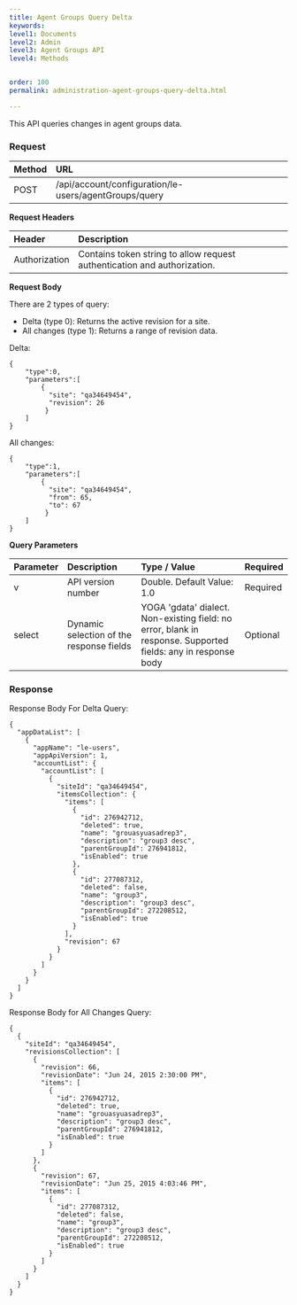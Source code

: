 ```yaml
---
title: Agent Groups Query Delta
keywords:
level1: Documents
level2: Admin
level3: Agent Groups API
level4: Methods


order: 100
permalink: administration-agent-groups-query-delta.html

---
```


This API queries changes in agent groups data.

### Request

| Method | URL| 
| :-------- | :---- |
 |POST | /api/account/configuration/le-users/agentGroups/query |

**Request Headers**

| Header | Description |
| :------- | :------------| 
 |Authorization | Contains token string to allow request authentication and authorization. |

**Request Body**

There are 2 types of query:

- Delta (type 0): Returns the active revision for a site.
- All changes (type 1): Returns a range of revision data.

Delta:

    {
        "type":0,
        "parameters":[
            {
              "site": "qa34649454",
              "revision": 26
             }
        ]
    }

All changes:

    {
        "type":1,
        "parameters":[
            {
              "site": "qa34649454",
              "from": 65,
              "to": 67
             }
        ]
    }

**Query Parameters**

| Parameter | Description  |Type / Value | Required |
 |:----------- | :------------- | :-------------- | :--- |
 |v | API version number | Double. Default Value: 1.0 | Required |
 |select | Dynamic selection of the response fields | YOGA 'gdata' dialect. Non-existing  field: no error, blank in response. Supported fields: any in response body | Optional |

### Response

Response Body For Delta Query:

    {
      "appDataList": [
        {
          "appName": "le-users",
          "appApiVersion": 1,
          "accountList": {
            "accountList": [
              {
                "siteId": "qa34649454",
                "itemsCollection": {
                  "items": [
                    {
                      "id": 276942712,
                      "deleted": true,
                      "name": "grouasyuasadrep3",
                      "description": "group3 desc",
                      "parentGroupId": 276941812,
                      "isEnabled": true
                    },
                    {
                      "id": 277087312,
                      "deleted": false,
                      "name": "group3",
                      "description": "group3 desc",
                      "parentGroupId": 272208512,
                      "isEnabled": true
                    }
                  ],
                  "revision": 67
                }
              }
            ]
          }
        }
      ]
    }

Response Body for All Changes Query:

    {
      {
        "siteId": "qa34649454",
        "revisionsCollection": [
          {
            "revision": 66,
            "revisionDate": "Jun 24, 2015 2:30:00 PM",
            "items": [
              {
                "id": 276942712,
                "deleted": true,
                "name": "grouasyuasadrep3",
                "description": "group3 desc",
                "parentGroupId": 276941812,
                "isEnabled": true
              }
            ]
          },
          {
            "revision": 67,
            "revisionDate": "Jun 25, 2015 4:03:46 PM",
            "items": [
              {
                "id": 277087312,
                "deleted": false,
                "name": "group3",
                "description": "group3 desc",
                "parentGroupId": 272208512,
                "isEnabled": true
              }
            ]
          }
        ]
      }
    }
